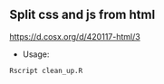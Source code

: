 
## Split css and js from html

https://d.cosx.org/d/420117-html/3

- Usage:

```
Rscript clean_up.R
```

